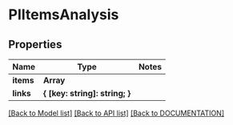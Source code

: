 # PIItemsAnalysis

## Properties
Name | Type | Notes
------------ | ------------- | -------------
**items** | **Array<PIAnalysis>**
**links** | **{ [key: string]: string; }**

[[Back to Model list]](../../DOCUMENTATION.md#documentation-for-models) [[Back to API list]](../../DOCUMENTATION.md#documentation-for-api-endpoints) [[Back to DOCUMENTATION]](../../DOCUMENTATION.md)
